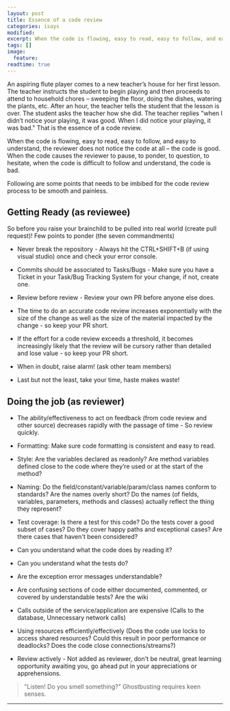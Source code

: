 ```yaml
---
layout: post
title: Essence of a code review
categories: isays
modified:
excerpt: When the code is flowing, easy to read, easy to follow, and easy to understand, the reviewer does not notice the code at all – the code is good.
tags: []
image:
  feature:
readtime: true
---
```


An aspiring flute player comes to a new teacher’s house for her first lesson. The teacher instructs the student to begin playing and then proceeds to attend to household chores – sweeping the floor, doing the dishes, watering the plants, etc. After an hour, the teacher tells the student that the lesson is over. The student asks the teacher how she did. The teacher replies "when I didn’t notice your playing, it was good. When I did notice your playing, it was bad." That is the essence of a code review.

When the code is flowing, easy to read, easy to follow, and easy to understand, the reviewer does not notice the code at all – the code is good. When the code causes the reviewer to pause, to ponder, to question, to hesitate, when the code is difficult to follow and understand, the code is bad.

Following are some points that needs to be imbibed for the code review process to be smooth and painless.

## Getting Ready (as reviewee)

So before you raise your brainchild to be pulled into real world (create pull request)!
Few points to ponder (the seven commandments)

* Never break the repository - Always hit the CTRL+SHIFT+B (if using visual studio) once and check your error console.

* Commits should be associated to Tasks/Bugs - Make sure you have a Ticket in your Task/Bug Tracking System for your change, if not, create one.

* Review before review - Review your own PR before anyone else does.

* The time to do an accurate code review increases exponentially with the size of the change as well as the size of the material impacted by the change - so keep your PR short.

* If the effort for a code review exceeds a threshold, it becomes increasingly likely that the review will be cursory rather than detailed and lose value - so keep your PR short.

* When in doubt, raise alarm! (ask other team members)

* Last but not the least, take your time, haste makes waste!

## Doing the job (as reviewer)

* The ability/effectiveness to act on feedback (from code review and other source) decreases rapidly with the passage of time - So review quickly.

* Formatting: Make sure code formatting is consistent and easy to read.

* Style: Are the variables declared as readonly? Are method variables defined close to the code where they’re used or at the start of the method?

* Naming: Do the field/constant/variable/param/class names conform to standards? Are the names overly short? Do the names (of fields, variables, parameters, methods and classes) actually reflect the thing they represent?

* Test coverage: Is there a test for this code? Do the tests cover a good subset of cases? Do they cover happy paths and exceptional cases? Are there cases that haven't been considered?

* Can you understand what the code does by reading it?

* Can you understand what the tests do?

* Are the exception error messages understandable?

* Are confusing sections of code either documented, commented, or covered by understandable tests? Are the wiki

* Calls outside of the service/application are expensive (Calls to the database, Unnecessary network calls)

* Using resources efficiently/effectively (Does the code use locks to access shared resources? Could this result in poor performance or deadlocks? Does the code close connections/streams?)

* Review actively - Not added as reviewer, don't be neutral, great learning opportunity awaiting you, go ahead put in your appreciations or apprehensions.

> "Listen! Do you smell something?" Ghostbusting requires keen senses.

---
